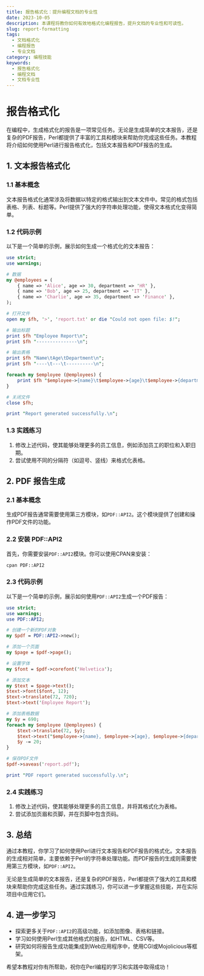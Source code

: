 ```yaml
---
title: 报告格式化：提升编程文档的专业性
date: 2023-10-05
description: 本课程将教你如何有效地格式化编程报告，提升文档的专业性和可读性。
slug: report-formatting
tags:
  - 文档格式化
  - 编程报告
  - 专业文档
category: 编程技能
keywords:
  - 报告格式化
  - 编程文档
  - 文档专业性
---
```


# 报告格式化

在编程中，生成格式化的报告是一项常见任务。无论是生成简单的文本报告，还是复杂的PDF报告，Perl都提供了丰富的工具和模块来帮助你完成这些任务。本教程将介绍如何使用Perl进行报告格式化，包括文本报告和PDF报告的生成。

## 1. 文本报告格式化

### 1.1 基本概念

文本报告格式化通常涉及将数据以特定的格式输出到文本文件中。常见的格式包括表格、列表、标题等。Perl提供了强大的字符串处理功能，使得文本格式化变得简单。

### 1.2 代码示例

以下是一个简单的示例，展示如何生成一个格式化的文本报告：

```perl
use strict;
use warnings;

# 数据
my @employees = (
    { name => 'Alice', age => 30, department => 'HR' },
    { name => 'Bob', age => 25, department => 'IT' },
    { name => 'Charlie', age => 35, department => 'Finance' },
);

# 打开文件
open my $fh, '>', 'report.txt' or die "Could not open file: $!";

# 输出标题
print $fh "Employee Report\n";
print $fh "---------------\n";

# 输出表格
print $fh "Name\tAge\tDepartment\n";
print $fh "----\t---\t----------\n";

foreach my $employee (@employees) {
    print $fh "$employee->{name}\t$employee->{age}\t$employee->{department}\n";
}

# 关闭文件
close $fh;

print "Report generated successfully.\n";
```

### 1.3 实践练习

1. 修改上述代码，使其能够处理更多的员工信息，例如添加员工的职位和入职日期。
2. 尝试使用不同的分隔符（如逗号、竖线）来格式化表格。

## 2. PDF 报告生成

### 2.1 基本概念

生成PDF报告通常需要使用第三方模块，如`PDF::API2`。这个模块提供了创建和操作PDF文件的功能。

### 2.2 安装 PDF::API2

首先，你需要安装`PDF::API2`模块。你可以使用CPAN来安装：

```bash
cpan PDF::API2
```

### 2.3 代码示例

以下是一个简单的示例，展示如何使用`PDF::API2`生成一个PDF报告：

```perl
use strict;
use warnings;
use PDF::API2;

# 创建一个新的PDF对象
my $pdf = PDF::API2->new();

# 添加一个页面
my $page = $pdf->page();

# 设置字体
my $font = $pdf->corefont('Helvetica');

# 添加文本
my $text = $page->text();
$text->font($font, 12);
$text->translate(72, 720);
$text->text('Employee Report');

# 添加表格数据
my $y = 690;
foreach my $employee (@employees) {
    $text->translate(72, $y);
    $text->text("$employee->{name}, $employee->{age}, $employee->{department}");
    $y -= 20;
}

# 保存PDF文件
$pdf->saveas('report.pdf');

print "PDF report generated successfully.\n";
```

### 2.4 实践练习

1. 修改上述代码，使其能够处理更多的员工信息，并将其格式化为表格。
2. 尝试添加页眉和页脚，并在页脚中包含页码。

## 3. 总结

通过本教程，你学习了如何使用Perl进行文本报告和PDF报告的格式化。文本报告的生成相对简单，主要依赖于Perl的字符串处理功能。而PDF报告的生成则需要使用第三方模块，如`PDF::API2`。

无论是生成简单的文本报告，还是复杂的PDF报告，Perl都提供了强大的工具和模块来帮助你完成这些任务。通过实践练习，你可以进一步掌握这些技能，并在实际项目中应用它们。

## 4. 进一步学习

- 探索更多关于`PDF::API2`的高级功能，如添加图像、表格和链接。
- 学习如何使用Perl生成其他格式的报告，如HTML、CSV等。
- 研究如何将报告生成功能集成到Web应用程序中，使用CGI或Mojolicious等框架。

希望本教程对你有所帮助，祝你在Perl编程的学习和实践中取得成功！